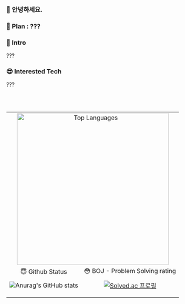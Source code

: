 
### 👋 안녕하세요. 
### 🌱 Plan : ???

### 💬 Intro
<p>
  ???
</p>

<!-- Badges -->
### 😎 Interested Tech
<p>
  ???
</p>

<br/> <br/>

 <!-- 
    GitHub Status and Problem Solving Tabl
    
    1) github Status Repo URL
    https://github.com/anuraghazra/github-readme-stats/blob/master/themes/README.md 
    
    2) BOJ board Repo URL
    https://github.com/mazassumnida/mazassumnida
  -->
<table>
  <tr>
    <!-- 
    변경 가능  
    ![Top Langs](https://github-readme-stats.vercel.app/api/top-langs/?username=lol-chang&layout=compact)
    -->
    <td colspan="2" align="center"> 

      
  <img src="https://github-readme-stats.vercel.app/api/top-langs/?username=lol-chang&layout=compact" alt="Top Languages" width="400">
    </td>
    
  </tr>
  <tr>
    <td align="center">
      😇 Github Status
      
  ![Anurag's GitHub stats](https://github-readme-stats.vercel.app/api?username=lol-chang&show_icons=true&theme=dark) 
    </td>
    <td align="center">
      😳 BOJ - Problem Solving rating
      
[![Solved.ac 프로필](http://mazassumnida.wtf/api/v2/generate_badge?boj=doclecsj)](https://solved.ac/doclecsj)
    </td>
  </tr>
</table>

